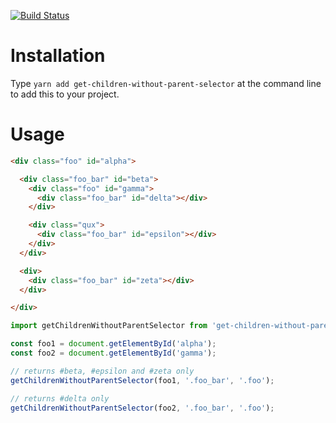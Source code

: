 [![Build Status](https://travis-ci.org/opr/get-children-without-parent-selector.svg?branch=master)](https://travis-ci.org/opr/get-children-without-parent-selector)

# Installation
Type `yarn add get-children-without-parent-selector` at the command line to add this to your project.

# Usage

```html
<div class="foo" id="alpha">

  <div class="foo_bar" id="beta">
    <div class="foo" id="gamma">
      <div class="foo_bar" id="delta"></div>
    </div>

    <div class="qux">
      <div class="foo_bar" id="epsilon"></div>
    </div>
  </div>

  <div>
    <div class="foo_bar" id="zeta"></div>
  </div>

</div>
```

```javascript
import getChildrenWithoutParentSelector from 'get-children-without-parent-selector';

const foo1 = document.getElementById('alpha');
const foo2 = document.getElementById('gamma');

// returns #beta, #epsilon and #zeta only
getChildrenWithoutParentSelector(foo1, '.foo_bar', '.foo');

// returns #delta only
getChildrenWithoutParentSelector(foo2, '.foo_bar', '.foo');
```